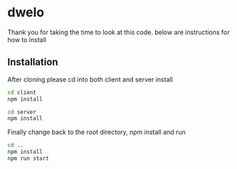 # dwelo
Thank you for taking the time to look at this code. below are instructions for how to install

## Installation

After cloning please cd into both client and server install
```sh
cd client
npm install
```
```sh
cd server
npm install
```
Finally change back to the root directory, npm install and run
```sh
cd ..
npm install
npm run start
```
